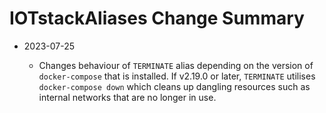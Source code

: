 # IOTstackAliases Change Summary

* 2023-07-25

	- Changes behaviour of `TERMINATE` alias depending on the version of `docker-compose` that is installed. If v2.19.0 or later, `TERMINATE` utilises `docker-compose down` which cleans up dangling resources such as internal networks that are no longer in use.
